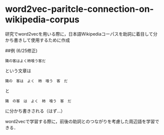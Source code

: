 # word2vec-paritcle-connection-on-wikipedia-corpus

研究でword2vecを用いる際に，日本語Wikipediaコーパスを助詞に着目して分かち書きして使用するために作成


##例 (6/25修正)
```
隣の客はよく柿喰う客だ
```
という文章は

```
隣の　客は　よく　柿　喰う　客　だ
```
と

```
隣　の客　は　よく　柿　喰う　客　だ
```
に分かち書きされる（はず...）

word2vecで学習する際に，前後の助詞とのつながりを考慮した周辺語を学習できる．
